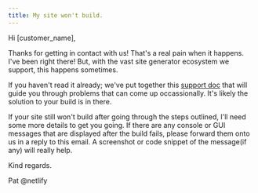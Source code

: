 ```yaml
---
title: My site won't build.
---
```


Hi [customer_name],

Thanks for getting in contact with us!
That's a real pain when it happens. I've been right there! But, with the vast site generator ecosystem  we support, this happens sometimes. 

If you haven't read it already; we've put together this [support doc](https://www.netlify.com/docs/build-gotchas/) that will guide you through problems that can come up occassionally. It's likely the solution to your build is in there.

If your site still won't build after going through the steps outlined, I'll need some more details to get you going. If there are any console or GUI messages that are displayed after the build fails, please forward them onto us in a reply to this email. A screenshot or code snippet of the message(if any) will really help.

Kind regards.

Pat @netlify
